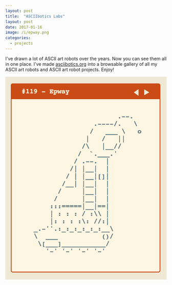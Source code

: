 ```yaml
---
layout: post
title:  "ASCIIbotics Labs"
layout: post
date: 2017-01-16
image: /i/epway.png
categories:
  - projects
---
```


I've drawn a lot of ASCII art robots over the years. Now you can see them all in one place. I've made [asciibotics.org](http://asciibotics.org/) into a browsable gallery of all my ASCII art robots and ASCII art robot projects. Enjoy!

[![](/i/epway.png)](http://asciibotics.org/)

